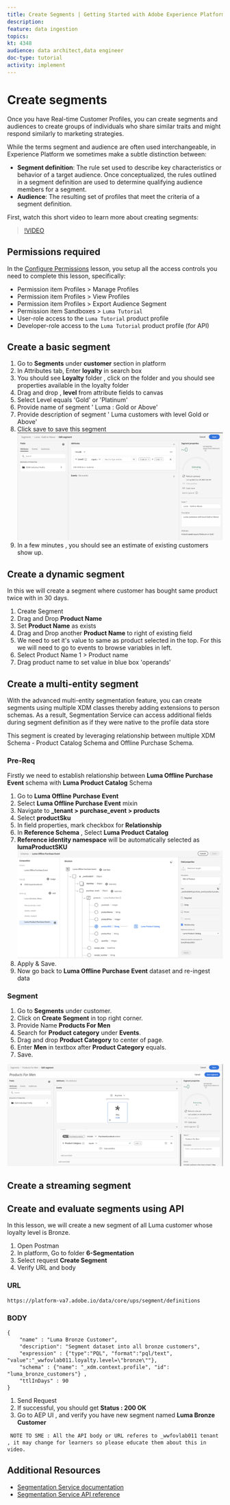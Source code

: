 ```yaml
---
title: Create Segments | Getting Started with Adobe Experience Platform for Data Architects and Data Engineers
description: 
feature: data ingestion
topics: 
kt: 4348
audience: data architect,data engineer
doc-type: tutorial
activity: implement
---
```


# Create segments

Once you have Real-time Customer Profiles, you can create segments and audiences to create groups of individuals who share similar traits and might respond similarly to marketing strategies.

While the terms segment and audience are often used interchangeable, in Experience Platform we sometimes make a subtle distinction between:

* **Segment definition**: The rule set used to describe key characteristics or behavior of a target audience. Once conceptualized, the rules outlined in a segment definition are used to determine qualifying audience members for a segment.
* **Audience**: The resulting set of profiles that meet the criteria of a segment definition.

First, watch this short video to learn more about creating segments:
>[!VIDEO](https://video.tv.adobe.com/v/27254?quality=12&learn=on)

## Permissions required

In the [Configure Permissions](configure-permissions.md) lesson, you setup all the access controls you need to complete this lesson, specifically:

* Permission item Profiles > Manage Profiles
* Permission item Profiles > View Profiles
* Permission item Profiles > Export Audience Segment
* Permission item Sandboxes > `Luma Tutorial`
* User-role access to the `Luma Tutorial` product profile
* Developer-role access to the `Luma Tutorial` product profile (for API)

## Create a basic segment

1. Go to **Segments** under **customer** section in platform
1. In Attributes tab, Enter **loyalty** in search box
1. You should see **Loyalty** folder , click on the folder and you should see properties available in the loyalty folder
1. Drag and drop , **level** from attribute fields to canvas 
1. Select Level equals 'Gold' or 'Platinum'
1. Provide name of segment ' Luma : Gold or Above'
1. Provide description of segment ' Luma customers with level Gold or Above'
1. Click save to save this segment
   ![Segment](assets/segment-goldOrAbove.png)
1.  In a few minutes , you should see an estimate of existing customers show up.

## Create a dynamic segment

In this we will create a segment where customer has bought same product twice with in 30 days.

1. Create Segment 
1. Drag and Drop **Product Name**
1. Set **Product Name** as exists
1. Drag and Drop another  **Product Name** to right of existing field
1. We need to set it's value to same as product selected in the top. For this we will need to go to events to browse variables in left.
1. Select Product Name 1 > Product name 
1. Drag product name to set value in blue box 'operands'

## Create a multi-entity segment

With the advanced multi-entity segmentation feature, you can create segments using multiple XDM classes thereby adding extensions to person schemas. As a result, Segmentation Service can access additional fields during segment definition as if they were native to the profile data store

This segment is created by leveraging relationship between multiple XDM Schema - Product Catalog Schema and Offline Purchase Schema.

### Pre-Req

Firstly we need to establish relationship between **Luma Offline Purchase Event** schema with **Luma Product Catalog** Schema

1. Go to **Luma Offline Purchase Event**
1. Select **Luma Offline Purchase Event** mixin
1. Navigate to **_tenant > purchase_event > products** 
1. Select **productSku**
1. In field properties, mark checkbox for **Relationship**
1. In **Reference Schema** , Select **Luma Product Catalog**
1. **Reference identity namespace** will be automatically selected as **lumaProductSKU**
   ![Product Relationship](assets/segment-productRelationship.png)
1. Apply & Save.
1. Now go back to **Luma Offline Purchase Event** dataset and re-ingest data

### Segment

1. Go to **Segments** under customer.
1. Click on **Create Segment** in top right corner.
1. Provide Name **Products For Men**
1. Search for **Product category** under **Events**.
1. Drag and drop **Product Category** to center of page.
1. Enter **Men** in textbox after **Product Category** equals.
1. Save.

![Product Category](assets/segment-MultiEntity.png)

## Create a streaming segment

## Create and evaluate segments using API

In this lesson, we will create a new segment of all Luma customer whose loyalty level is Bronze.


1. Open Postman
1. In platform, Go to folder **6-Segmentation**
1. Select request **Create Segment**
1. Verify URL and body

### URL

```
https://platform-va7.adobe.io/data/core/ups/segment/definitions
```

### BODY 

```
{
    "name" : "Luma Bronze Customer",
    "description": "Segment dataset into all bronze customers",
    "expression" : {"type":"PQL", "format":"pql/text", "value":"_wwfovlab011.loyalty.level=\"bronze\""},
    "schema" : {"name": "_xdm.context.profile", "id": "luma_bronze_customers"} ,
    "ttlInDays" : 90
}

```

1. Send Request
1. If successful, you should get **Status : 200 OK**
1. Go to AEP UI , and verify you have new segment named **Luma Bronze Customer**


```
 NOTE TO SME : All the API body or URL referes to _wwfovlab011 tenant , it may change for learners so please educate them about this in video.
```

## Additional Resources

* [Segmentation Service documentation](https://docs.adobe.com/content/help/en/experience-platform/segmentation/home.html)
* [Segmentation Service API reference](https://www.adobe.io/apis/experienceplatform/home/api-reference.html#!acpdr/swagger-specs/segmentation.yaml)
